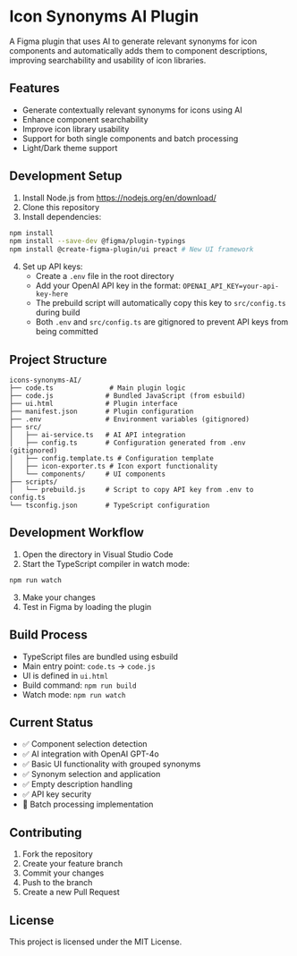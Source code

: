 # Icon Synonyms AI Plugin

A Figma plugin that uses AI to generate relevant synonyms for icon components and automatically adds them to component descriptions, improving searchability and usability of icon libraries.

## Features
- Generate contextually relevant synonyms for icons using AI
- Enhance component searchability 
- Improve icon library usability
- Support for both single components and batch processing
- Light/Dark theme support

## Development Setup

1. Install Node.js from https://nodejs.org/en/download/
2. Clone this repository
3. Install dependencies:
```bash
npm install
npm install --save-dev @figma/plugin-typings
npm install @create-figma-plugin/ui preact # New UI framework
```
4. Set up API keys:
   - Create a `.env` file in the root directory
   - Add your OpenAI API key in the format: `OPENAI_API_KEY=your-api-key-here`
   - The prebuild script will automatically copy this key to `src/config.ts` during build
   - Both `.env` and `src/config.ts` are gitignored to prevent API keys from being committed

## Project Structure
```
icons-synonyms-AI/
├── code.ts              # Main plugin logic
├── code.js             # Bundled JavaScript (from esbuild)
├── ui.html             # Plugin interface
├── manifest.json       # Plugin configuration
├── .env                # Environment variables (gitignored)
├── src/
│   ├── ai-service.ts   # AI API integration
│   ├── config.ts       # Configuration generated from .env (gitignored)
│   ├── config.template.ts # Configuration template
│   ├── icon-exporter.ts # Icon export functionality
│   └── components/     # UI components
├── scripts/
│   └── prebuild.js     # Script to copy API key from .env to config.ts
└── tsconfig.json       # TypeScript configuration
```

## Development Workflow

1. Open the directory in Visual Studio Code
2. Start the TypeScript compiler in watch mode:
```bash
npm run watch
```
3. Make your changes
4. Test in Figma by loading the plugin

## Build Process
- TypeScript files are bundled using esbuild
- Main entry point: `code.ts` → `code.js`
- UI is defined in `ui.html`
- Build command: `npm run build`
- Watch mode: `npm run watch`

## Current Status
- ✅ Component selection detection
- ✅ AI integration with OpenAI GPT-4o
- ✅ Basic UI functionality with grouped synonyms
- ✅ Synonym selection and application
- ✅ Empty description handling
- ✅ API key security
- 🚧 Batch processing implementation

## Contributing
1. Fork the repository
2. Create your feature branch
3. Commit your changes
4. Push to the branch
5. Create a new Pull Request

## License
This project is licensed under the MIT License.
